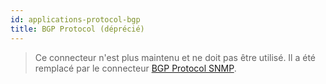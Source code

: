 ```yaml
---
id: applications-protocol-bgp
title: BGP Protocol (déprécié)
---
```


> Ce connecteur n'est plus maintenu et ne doit pas être utilisé. Il a été remplacé par le connecteur
[BGP Protocol SNMP](applications-protocol-bgp-snmp.md).
